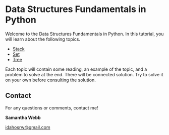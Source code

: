# Data Structures Fundamentals in Python

Welcome to the Data Structures Fundamentals in Python. 
In this tutorial, you will learn about the following topics. 

<!-- Don't forget to link these to the corresponding page-->
* [Stack](1-stack.md)
* [Set](2.set.md)
* [Tree](3.tree.md)

Each topic will contain some reading, an example of the topic, and a problem to solve at the end. 
There will be connected solution. 
Try to solve it on your own before consulting the solution. 

## Contact

<!-- Adding my personal contact information for the project -->
For any questions or comments, contact me!

**Samantha Webb**

idahosrw@gmail.com